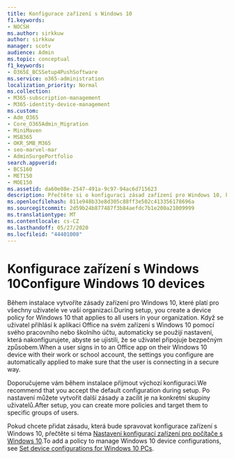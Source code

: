 ```yaml
---
title: Konfigurace zařízení s Windows 10
f1.keywords:
- NOCSH
ms.author: sirkkuw
author: sirkkuw
manager: scotv
audience: Admin
ms.topic: conceptual
f1_keywords:
- O365E_BCSSetup4PushSoftware
ms.service: o365-administration
localization_priority: Normal
ms.collection:
- M365-subscription-management
- M365-identity-device-management
ms.custom:
- Adm_O365
- Core_O365Admin_Migration
- MiniMaven
- MSB365
- OKR_SMB_M365
- seo-marvel-mar
- AdminSurgePortfolio
search.appverid:
- BCS160
- MET150
- MOE150
ms.assetid: da60e08e-2547-491a-9c97-94ac6d715623
description: Přečtěte si o konfiguraci zásad zařízení pro Windows 10, které platí pro všechny uživatele ve vaší organizaci a zajišťují bezpečné připojení.
ms.openlocfilehash: 811e948b33e8d305c88ff3e502c413356178696a
ms.sourcegitcommit: 2d59b24b877487f3b84aefdc7b1e200a21009999
ms.translationtype: MT
ms.contentlocale: cs-CZ
ms.lasthandoff: 05/27/2020
ms.locfileid: "44401008"
---
```

# <a name="configure-windows-10-devices"></a><span data-ttu-id="81fa1-103">Konfigurace zařízení s Windows 10</span><span class="sxs-lookup"><span data-stu-id="81fa1-103">Configure Windows 10 devices</span></span>

<span data-ttu-id="81fa1-104">Během instalace vytvoříte zásady zařízení pro Windows 10, které platí pro všechny uživatele ve vaší organizaci.</span><span class="sxs-lookup"><span data-stu-id="81fa1-104">During setup, you create a device policy for Windows 10 that applies to all users in your organization.</span></span> <span data-ttu-id="81fa1-105">Když se uživatel přihlásí k aplikaci Office na svém zařízení s Windows 10 pomocí svého pracovního nebo školního účtu, automaticky se použijí nastavení, která nakonfigurujete, abyste se ujistili, že se uživatel připojuje bezpečným způsobem.</span><span class="sxs-lookup"><span data-stu-id="81fa1-105">When a user signs in to an Office app on their Windows 10 device with their work or school account, the settings you configure are automatically applied to make sure that the user is connecting in a secure way.</span></span>
  
<span data-ttu-id="81fa1-106">Doporučujeme vám během instalace přijmout výchozí konfiguraci.</span><span class="sxs-lookup"><span data-stu-id="81fa1-106">We recommend that you accept the default configuration during setup.</span></span> <span data-ttu-id="81fa1-107">Po nastavení můžete vytvořit další zásady a zacílit je na konkrétní skupiny uživatelů.</span><span class="sxs-lookup"><span data-stu-id="81fa1-107">After setup, you can create more policies and target them to specific groups of users.</span></span>
  
<span data-ttu-id="81fa1-108">Pokud chcete přidat zásadu, která bude spravovat konfigurace zařízení s Windows 10, přečtěte si téma [Nastavení konfigurací zařízení pro počítače s Windows 10](protection-settings-for-windows-10-pcs.md).</span><span class="sxs-lookup"><span data-stu-id="81fa1-108">To add a policy to manage Windows 10 device configurations, see [Set device configurations for Windows 10 PCs](protection-settings-for-windows-10-pcs.md).</span></span>
  

